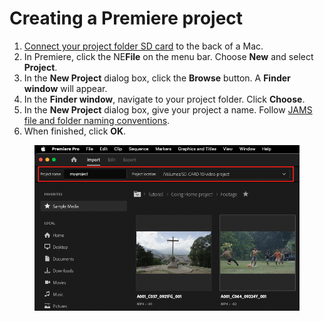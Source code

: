 # Creating a Premiere project

1. [Connect your project folder SD card](connecting-your-project-folder-sd-card.md) to the back of a Mac.
2. In Premiere, click the NE**File** on the menu bar. Choose **New** and select **Project**.
3. In the **New Project** dialog box, click the **Browse** button. A **Finder window** will appear.
4. In the **Finder window**, navigate to your project folder. Click **Choose**.
5. In the **New Project** dialog box, give your project a name. Follow [JAMS file and folder naming conventions](https://jjloomis.gitbook.io/file-and-folder-management/file-and-folder-naming-conventions).
6. When finished, click **OK**.&#x20;

<figure><img src="../.gitbook/assets/creating-a-premiere-project.png" alt=""><figcaption></figcaption></figure>
